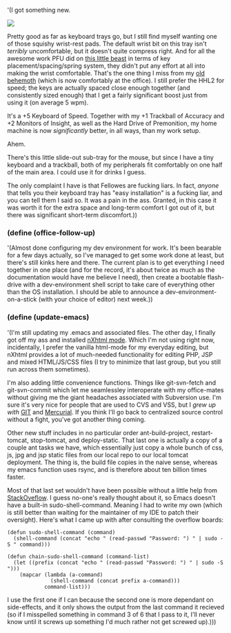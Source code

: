 '(I got something new.

![](http://1.bp.blogspot.com/_aNhkzkd_Yww/S6LrNXoHSRI/AAAAAAAAADY/-rvGBJWkLOc/s400/tray.jpg)

Pretty good as far as keyboard trays go, but I still find myself wanting one of those squishy wrist-rest pads. The default wrist bit on this tray isn't *terribly* uncomfortable, but it doesn't quite compress right. And for all the awesome work PFU did on [this little beast](http://www.fentek-ind.com/happyhacking.htm) in terms of key placement/spacing/spring system, they didn't put any effort at all into making the wrist comfortable. That's the one thing I miss from my [old behemoth](http://www.microsoft.com/hardware/mouseandkeyboard/productdetails.aspx?pid=043) (which is now comfortably at the office). I still prefer the HHL2 for speed; the keys are actually spaced close enough together (and consistently sized enough) that I get a fairly significant boost just from using it (on average 5 wpm). 

It's a +5 Keyboard of Speed. Together with my +1 Trackball of Accuracy and +2 Monitors of Insight, as well as the Hard Drive of Premonition, my home machine is now *significantly* better, in all ways, than my work setup.

Ahem.

There's this little slide-out sub-tray for the mouse, but since I have a tiny keyboard and a trackball, both of my peripherals fit comfortably on one half of the main area. I could use it for drinks I guess.

The only complaint I have is that Fellowes are fucking liars. In fact, *anyone* that tells you their keyboard tray has "easy installation" is a fucking liar, and you can tell them I said so. It was a pain in the ass. Granted, in this case it was worth it for the extra space and long-term comfort I got out of it, but there was significant short-term *dis*comfort.))

### <a name="define-officefollowup"></a>(define (office-follow-up)

'(Almost done configuring my dev environment for work. It's been bearable for a few days actually, so I've managed to get some work done at least, but there's still kinks here and there. The current plan is to get everything I need together in one place (and for the record, it's about twice as much as the documentation would have me believe I need), then create a bootable flash-drive with a dev-environment shell script to take care of everything other than the OS installation. I should be able to announce a dev-environment-on-a-stick (with your choice of editor) next week.))

### <a name="define-updateemacs"></a>(define (update-emacs)

'(I'm still updating my .emacs and associated files. The other day, I finally got off my ass and installed [nXhtml mode](http://ourcomments.org/Emacs/nXhtml/doc/nxhtml.html). Which I'm not using right now, incidentally, I prefer the vanilla html-mode for my everyday editing, but nXhtml provides a lot of much-needed functionality for editing PHP, JSP and mixed HTML/JS/CSS files (I try to minimize that last group, but you still run across them sometimes).

I'm also adding little convenience functions. Things like git-svn-fetch and git-svn-commit which let me seamlessley interoperate with my office-mates without giving me the giant headaches associated with Subversion use. I'm sure it's very nice for people that are used to CVS and VSS, but I *grew up with* [GIT](http://git-scm.com/) and [Mercurial](http://mercurial.selenic.com/). If you think I'll go back to centralized source control without a fight, you've got another thing coming.

Other new stuff includes in no particular order ant-build-project, restart-tomcat, stop-tomcat, and deploy-static. That last one is actually a copy of a couple ant tasks we have, which essentially just copy a whole bunch of css, js, jpg and jsp static files from our local repo to our local tomcat deployment. The thing is, the build file copies in the naive sense, whereas my emacs function uses rsync, and is therefore about ten billion times faster.

Most of that last set wouldn't have been possible without a little help from [StackOveflow](http://stackoverflow.com/). I guess no-one's really thought about it, so Emacs doesn't have a built-in sudo-shell-command. Meaning I had to write my own (which is still better than waiting for the maintainer of my IDE to patch their oversight). Here's what I came up with after consulting the overflow boards:

```emacs-lisp
(defun sudo-shell-command (command)
  (shell-command (concat "echo " (read-passwd "Password: ") " | sudo -S " command)))

(defun chain-sudo-shell-command (command-list)
  (let ((prefix (concat "echo " (read-passwd "Password: ") " | sudo -S ")))
    (mapcar (lambda (a-command)
              (shell-command (concat prefix a-command)))
            command-list)))

```

I use the first one if I can because the second one is more dependant on side-effects, and it only shows the output from the last command it recieved (so if I misspelled something in command 3 of 6 that I pass to it, I'll never know until it screws up something I'd much rather not get screwed up).)))
